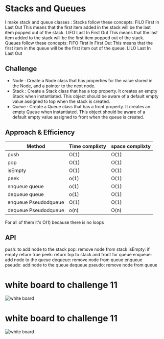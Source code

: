 # Stacks and Queues
<!-- Short summary or background information -->
I make stack and queue classes :
Stacks follow these concepts:
FILO
First In Last Out
This means that the first item added in the stack will be the last item popped out of the stack.
LIFO
Last In First Out
This means that the last item added to the stack will be the first item popped out of the stack.
Queues follow these concepts:
FIFO
First In First Out
This means that the first item in the queue will be the first item out of the queue.
LILO
Last In Last Out

## Challenge
<!-- Description of the challenge -->

* Node : Create a Node class that has properties for the value stored in the Node, and a pointer to the next node.
* Stack : Create a Stack class that has a top property. It creates an empty Stack when instantiated.
  This object should be aware of a default empty value assigned to top when the stack is created.
* Queue : Create a Queue class that has a front property. It creates an empty Queue when instantiated.
  This object should be aware of a default empty value assigned to front when the queue is created.

## Approach & Efficiency
<!-- What approach did you take? Why? What is the Big O space/time for this approach? -->

| **Method**| **Time complixty** | **space complixty** |
| ----------------- | ------------- | ------------- |
| push|O(1)|O(1)|
| pop| O(1)|O(1)|
| isEmpty |O(1) |O(1)|
| peek | o(1) | O(1)
| enqueue queue | o(1) | O(1)
| dequeue queue | o(1) | O(1)
| enqueue Pseudodqueue | O(1) | O(1)
| dequeue Pseudodqueue | o(n) | O(n)


For all of them it's O(1) because there is no loops

## API
<!-- Description of each method publicly available to your Stack and Queue-->
push:
to add node to the stack
pop:
remove node from stack
isEmpty:
if empty return true
peek:
return top to stack and front for queue
enqueue:
add node to the queue
dequeue:
remove node from queue
enqueue pseudo:
add node to the queue
dequeue pseudo:
remove node from queue

# white board to challenge 11
![white board](https://ahmadalasaad.github.io/data-structures-and-algorithms-java/stack-queue/pseudo.jpg?raw=true)
# white board to challenge 11
![white board](https://ahmadalasaad.github.io/data-structures-and-algorithms-java/stack-queue/animal.jpg?raw=true)


